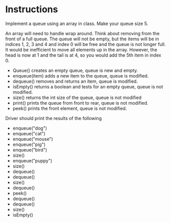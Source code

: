 # Instructions
Implement a queue using an array in class. Make your queue size 5. 

An array will need to handle wrap around. 
Think about removing from the front of a full queue. 
The queue will not be empty, but the items will be in indices 1, 2, 3 and 4 and index 0 will be free and the queue is not longer full.
It would be inefficient to move all elements up in the array. However, the head is now at 1 and the tail is at 4, so you would add the 5th item in index 0.

- Queue() creates an empty queue, queue is new and empty.
- enqueue(item) adds a new item to the queue, queue is modified.
- dequeue() removes and returns an item, queue is modified.
- isEmpty() returns a boolean and tests for an empty queue, queue is not modified.
- size() returns the int size of the queue, queue is not modified
- print() prints the queue from front to rear, queue is not modified.
- peek() prints the front element, queue is not modified.

Driver should print the results of the following

- enqueue("dog")
- enqueue("cat")
- enqueue("mouse")
- enqueue("pig")
- enqueue("bird")
- size()
- enqueue("puppy")
- size()
- dequeue()
- dequeue()
- size()
- dequeue()
- peek()
- dequeue()
- dequeue()
- size()
- isEmpty()
